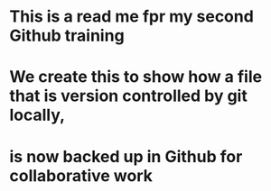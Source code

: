 # This is a read me fpr my second Github training
# We create this to show how a file that is version controlled by git locally, 
# is now backed up in Github for collaborative work 